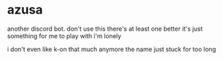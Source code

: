 # azusa

another discord bot. don't use this there's at least one better it's just something for me to play with i'm lonely

i don't even like k-on that much anymore the name just stuck for too long

